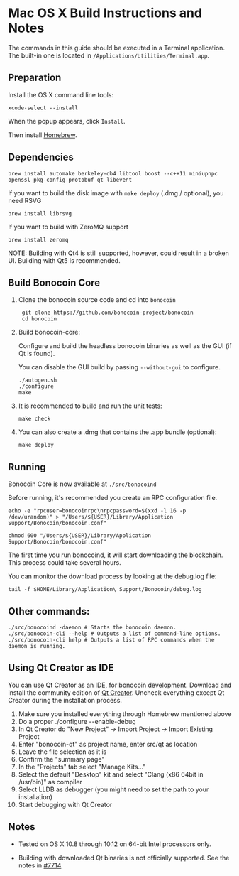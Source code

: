 Mac OS X Build Instructions and Notes
====================================
The commands in this guide should be executed in a Terminal application.
The built-in one is located in `/Applications/Utilities/Terminal.app`.

Preparation
-----------
Install the OS X command line tools:

`xcode-select --install`

When the popup appears, click `Install`.

Then install [Homebrew](https://brew.sh).

Dependencies
----------------------

    brew install automake berkeley-db4 libtool boost --c++11 miniupnpc openssl pkg-config protobuf qt libevent

If you want to build the disk image with `make deploy` (.dmg / optional), you need RSVG

    brew install librsvg

If you want to build with ZeroMQ support
    
    brew install zeromq

NOTE: Building with Qt4 is still supported, however, could result in a broken UI. Building with Qt5 is recommended.

Build Bonocoin Core
------------------------

1. Clone the bonocoin source code and cd into `bonocoin`

        git clone https://github.com/bonocoin-project/bonocoin
        cd bonocoin

2.  Build bonocoin-core:

    Configure and build the headless bonocoin binaries as well as the GUI (if Qt is found).

    You can disable the GUI build by passing `--without-gui` to configure.

        ./autogen.sh
        ./configure
        make

3.  It is recommended to build and run the unit tests:

        make check

4.  You can also create a .dmg that contains the .app bundle (optional):

        make deploy

Running
-------

Bonocoin Core is now available at `./src/bonocoind`

Before running, it's recommended you create an RPC configuration file.

    echo -e "rpcuser=bonocoinrpc\nrpcpassword=$(xxd -l 16 -p /dev/urandom)" > "/Users/${USER}/Library/Application Support/Bonocoin/bonocoin.conf"

    chmod 600 "/Users/${USER}/Library/Application Support/Bonocoin/bonocoin.conf"

The first time you run bonocoind, it will start downloading the blockchain. This process could take several hours.

You can monitor the download process by looking at the debug.log file:

    tail -f $HOME/Library/Application\ Support/Bonocoin/debug.log

Other commands:
-------

    ./src/bonocoind -daemon # Starts the bonocoin daemon.
    ./src/bonocoin-cli --help # Outputs a list of command-line options.
    ./src/bonocoin-cli help # Outputs a list of RPC commands when the daemon is running.

Using Qt Creator as IDE
------------------------
You can use Qt Creator as an IDE, for bonocoin development.
Download and install the community edition of [Qt Creator](https://www.qt.io/download/).
Uncheck everything except Qt Creator during the installation process.

1. Make sure you installed everything through Homebrew mentioned above
2. Do a proper ./configure --enable-debug
3. In Qt Creator do "New Project" -> Import Project -> Import Existing Project
4. Enter "bonocoin-qt" as project name, enter src/qt as location
5. Leave the file selection as it is
6. Confirm the "summary page"
7. In the "Projects" tab select "Manage Kits..."
8. Select the default "Desktop" kit and select "Clang (x86 64bit in /usr/bin)" as compiler
9. Select LLDB as debugger (you might need to set the path to your installation)
10. Start debugging with Qt Creator

Notes
-----

* Tested on OS X 10.8 through 10.12 on 64-bit Intel processors only.

* Building with downloaded Qt binaries is not officially supported. See the notes in [#7714](https://github.com/bitcoin/bitcoin/issues/7714)
